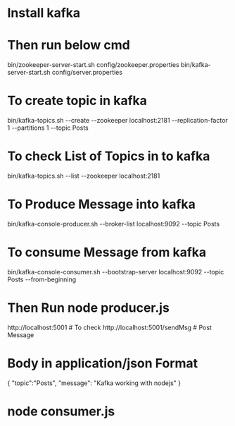 # Install kafka
# Then run below cmd
bin/zookeeper-server-start.sh config/zookeeper.properties
bin/kafka-server-start.sh config/server.properties
# To create topic in kafka
bin/kafka-topics.sh --create --zookeeper localhost:2181 --replication-factor 1 --partitions 1 --topic Posts
# To check List of Topics in to kafka
bin/kafka-topics.sh --list --zookeeper localhost:2181
# To Produce Message into kafka
bin/kafka-console-producer.sh --broker-list localhost:9092 --topic Posts
# To consume Message from kafka
bin/kafka-console-consumer.sh --bootstrap-server localhost:9092 --topic Posts --from-beginning
# Then Run node producer.js
http://localhost:5001 # To check 
http://localhost:5001/sendMsg # Post Message
# Body in application/json Format
{ 
	"topic":"Posts",
	"message": "Kafka working with nodejs"
}
# node consumer.js

